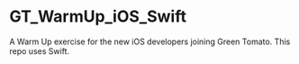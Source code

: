 # GT_WarmUp_iOS_Swift
A Warm Up exercise for the new iOS developers joining Green Tomato. This repo uses Swift.

